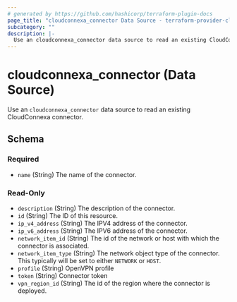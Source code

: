 ```yaml
---
# generated by https://github.com/hashicorp/terraform-plugin-docs
page_title: "cloudconnexa_connector Data Source - terraform-provider-cloudconnexa"
subcategory: ""
description: |-
  Use an cloudconnexa_connector data source to read an existing CloudConnexa connector.
---
```


# cloudconnexa_connector (Data Source)

Use an `cloudconnexa_connector` data source to read an existing CloudConnexa connector.



<!-- schema generated by tfplugindocs -->
## Schema

### Required

- `name` (String) The name of the connector.

### Read-Only

- `description` (String) The description of the connector.
- `id` (String) The ID of this resource.
- `ip_v4_address` (String) The IPV4 address of the connector.
- `ip_v6_address` (String) The IPV6 address of the connector.
- `network_item_id` (String) The id of the network or host with which the connector is associated.
- `network_item_type` (String) The network object type of the connector. This typically will be set to either `NETWORK` or `HOST`.
- `profile` (String) OpenVPN profile
- `token` (String) Connector token
- `vpn_region_id` (String) The id of the region where the connector is deployed.
